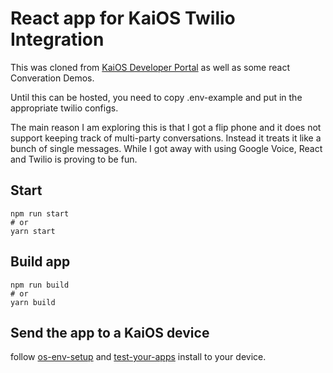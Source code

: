 # React app for KaiOS Twilio Integration


This was cloned from [KaiOS Developer Portal](https://developer.kaiostech.com/getting-started/build-your-first-app/sample-code#react) as well as some react Converation Demos. 

Until this can be hosted, you need to copy .env-example and put in the appropriate twilio configs. 

The main reason I am exploring this is that I got a flip phone and it does not support keeping track of multi-party conversations.  Instead it treats it like a bunch of single messages.   While I got away with using Google Voice, React and Twilio is proving to be fun.

## Start

```console
npm run start
# or
yarn start
```

## Build app

```console
npm run build
# or
yarn build
```

## Send the app to a KaiOS device

follow [os-env-setup](https://developer.kaiostech.com/getting-started/env-setup/os-env-setup) and [test-your-apps](https://developer.kaiostech.com/getting-started/build-your-first-package-app/test-your-apps)
install to your device.
